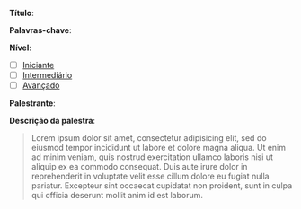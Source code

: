 <!-- Substitua os textos de exemplo ou siga suas instruções -->

**Título**: <!-- ex.: Criando aplicações com Vue.js -->

**Palavras-chave**: <!-- ex.: `vue`, `app`, `javascript` -->

**Nível**:
<!--
- [x] ex.: selecione um item abaixo com um x e selecione um label com mesmo nome à direita
-->
- [ ] [Iniciante](https://github.com/React-VIX/talks/labels/Nível%20Iniciante)
- [ ] [Intermediário](https://github.com/React-VIX/talks/labels/Nível%20Intermedi%C3%A1rio)
- [ ] [Avançado](https://github.com/React-VIX/talks/labels/Nível%20Avan%C3%A7ado)

**Palestrante**: <!-- [ex.: João da Silva](https://github.com/joao-da-silva) -->

**Descrição da palestra**:
> Lorem ipsum dolor sit amet, consectetur adipisicing elit, sed do eiusmod
tempor incididunt ut labore et dolore magna aliqua. Ut enim ad minim veniam,
quis nostrud exercitation ullamco laboris nisi ut aliquip ex ea commodo
consequat. Duis aute irure dolor in reprehenderit in voluptate velit esse
cillum dolore eu fugiat nulla pariatur. Excepteur sint occaecat cupidatat non
proident, sunt in culpa qui officia deserunt mollit anim id est laborum.

<!-- **[Slides](https://slides.com/React-VIX/talks)** (opcional) -->

<!-- **[Vídeo](https://youtube.com/React-VIX/talks)** (opcional) -->

<!-- **[GitHub](https://github.com/React-VIX/talks)** (opcional) -->
